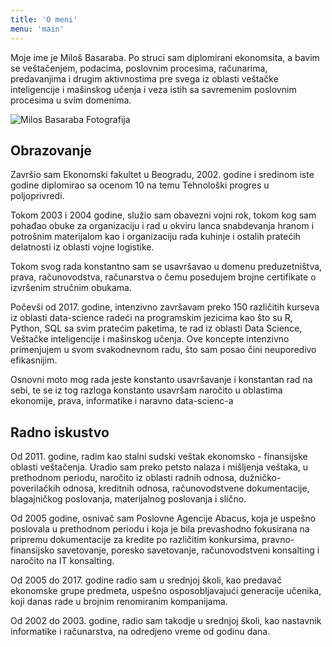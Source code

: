 ```yaml
---
title: 'O meni'
menu: 'main'
---
```


Moje ime je Miloš Basaraba. Po struci sam diplomirani ekonomsita, a bavim se veštačenjem, podacima, poslovnim procesima, računarima, predavanjima i drugim aktivnostima pre svega iz oblasti veštačke inteligencije i mašinskog učenja i veza istih sa savremenim poslovnim procesima u svim domenima.

![Milos Basaraba Fotografija](/./about_files/Slika_milos.png)
## Obrazovanje

Završio sam Ekonomski fakultet u Beogradu, 2002. godine i sredinom iste godine diplomirao sa ocenom 10 na temu Tehnološki progres u poljoprivredi. 

Tokom 2003 i 2004 godine, služio sam obavezni vojni rok, tokom kog sam pohađao obuke za organizaciju i rad u okviru lanca snabdevanja hranom i potrošnim materijalom kao i organizaciju rada kuhinje i ostalih pratećih delatnosti iz oblasti vojne logistike.

Tokom svog rada konstantno sam se usavršavao u domenu preduzetništva, prava, računovodstva, računarstva o čemu posedujem brojne certifikate o izvršenim stručnim obukama.

Počevši od 2017. godine, intenzivno završavam preko 150 različitih kurseva iz oblasti data-science radeći na programskim jezicima kao što su R, Python, SQL sa svim pratećim paketima, te rad iz oblasti Data Science, Veštačke inteligencije i mašinskog učenja. Ove koncepte intenzivno primenjujem u svom svakodnevnom radu, što sam posao čini neuporedivo efikasnijim.

Osnovni moto mog rada jeste konstanto usavršavanje i konstantan rad na sebi, te se iz tog razloga konstanto usavršam naročito u oblastima ekonomije, prava, informatike i naravno data-scienc-a

## Radno iskustvo

Od 2011. godine, radim kao stalni sudski veštak ekonomsko - finansijske oblasti veštačenja. Uradio sam preko petsto nalaza i mišljenja veštaka, u prethodnom periodu, naročito iz oblasti radnih odnosa, dužničko-poverilačkih odnosa, kreditnih odnosa, računovodstvene dokumentacije, blagajničkog poslovanja, materijalnog poslovanja i slično.

Od 2005 godine, osnivač sam Poslovne Agencije Abacus, koja je uspešno poslovala u prethodnom periodu i koja je bila prevashodno fokusirana na pripremu dokumentacije za kredite po različitim konkursima, pravno-finansijsko savetovanje, poresko savetovanje, računovodstveni konsalting i naročito na IT konsalting. 

Od 2005 do 2017. godine radio sam u srednjoj školi, kao predavač ekonomske grupe predmeta, uspešno osposobljavajući generacije učenika, koji danas rade u brojnim renomiranim kompanijama.

Od 2002 do 2003. godine, radio sam takodje u srednjoj školi, kao nastavnik informatike i računarstva, na odredjeno vreme od godinu dana.

